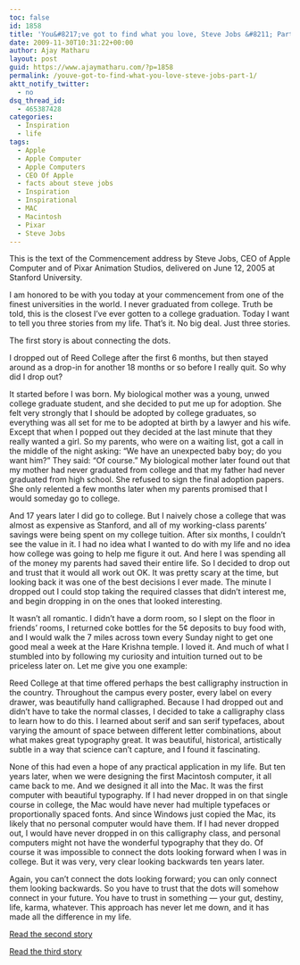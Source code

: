 ```yaml
---
toc: false
id: 1858
title: 'You&#8217;ve got to find what you love, Steve Jobs &#8211; Part 1'
date: 2009-11-30T10:31:22+00:00
author: Ajay Matharu
layout: post
guid: https://www.ajaymatharu.com/?p=1858
permalink: /youve-got-to-find-what-you-love-steve-jobs-part-1/
aktt_notify_twitter:
  - no
dsq_thread_id:
  - 465387428
categories:
  - Inspiration
  - life
tags:
  - Apple
  - Apple Computer
  - Apple Computers
  - CEO Of Apple
  - facts about steve jobs
  - Inspiration
  - Inspirational
  - MAC
  - Macintosh
  - Pixar
  - Steve Jobs
---
```

This is the text of the Commencement address by Steve Jobs, CEO of Apple Computer and of Pixar Animation Studios, delivered on June 12, 2005 at Stanford University.

I am honored to be with you today at your commencement from one of the finest universities in the world. I never graduated from college. Truth be told, this is the closest I&#8217;ve ever gotten to a college graduation. Today I want to tell you three stories from my life. That&#8217;s it. No big deal. Just three stories.

The first story is about connecting the dots.

I dropped out of Reed College after the first 6 months, but then stayed around as a drop-in for another 18 months or so before I really quit. So why did I drop out?

It started before I was born. My biological mother was a young, unwed college graduate student, and she decided to put me up for adoption. She felt very strongly that I should be adopted by college graduates, so everything was all set for me to be adopted at birth by a lawyer and his wife. Except that when I popped out they decided at the last minute that they really wanted a girl. So my parents, who were on a waiting list, got a call in the middle of the night asking: &#8220;We have an unexpected baby boy; do you want him?&#8221; They said: &#8220;Of course.&#8221; My biological mother later found out that my mother had never graduated from college and that my father had never graduated from high school. She refused to sign the final adoption papers. She only relented a few months later when my parents promised that I would someday go to college.

And 17 years later I did go to college. But I naively chose a college that was almost as expensive as Stanford, and all of my working-class parents&#8217; savings were being spent on my college tuition. After six months, I couldn&#8217;t see the value in it. I had no idea what I wanted to do with my life and no idea how college was going to help me figure it out. And here I was spending all of the money my parents had saved their entire life. So I decided to drop out and trust that it would all work out OK. It was pretty scary at the time, but looking back it was one of the best decisions I ever made. The minute I dropped out I could stop taking the required classes that didn&#8217;t interest me, and begin dropping in on the ones that looked interesting.

It wasn&#8217;t all romantic. I didn&#8217;t have a dorm room, so I slept on the floor in friends&#8217; rooms, I returned coke bottles for the 5¢ deposits to buy food with, and I would walk the 7 miles across town every Sunday night to get one good meal a week at the Hare Krishna temple. I loved it. And much of what I stumbled into by following my curiosity and intuition turned out to be priceless later on. Let me give you one example:

Reed College at that time offered perhaps the best calligraphy instruction in the country. Throughout the campus every poster, every label on every drawer, was beautifully hand calligraphed. Because I had dropped out and didn&#8217;t have to take the normal classes, I decided to take a calligraphy class to learn how to do this. I learned about serif and san serif typefaces, about varying the amount of space between different letter combinations, about what makes great typography great. It was beautiful, historical, artistically subtle in a way that science can&#8217;t capture, and I found it fascinating.

None of this had even a hope of any practical application in my life. But ten years later, when we were designing the first Macintosh computer, it all came back to me. And we designed it all into the Mac. It was the first computer with beautiful typography. If I had never dropped in on that single course in college, the Mac would have never had multiple typefaces or proportionally spaced fonts. And since Windows just copied the Mac, its likely that no personal computer would have them. If I had never dropped out, I would have never dropped in on this calligraphy class, and personal computers might not have the wonderful typography that they do. Of course it was impossible to connect the dots looking forward when I was in college. But it was very, very clear looking backwards ten years later.

Again, you can&#8217;t connect the dots looking forward; you can only connect them looking backwards. So you have to trust that the dots will somehow connect in your future. You have to trust in something — your gut, destiny, life, karma, whatever. This approach has never let me down, and it has made all the difference in my life.

[Read the second story](https://www.ajaymatharu.com/youve-got-to-find-what-you-love-steve-jobs-part-2/)

[Read the third story](https://www.ajaymatharu.com/youve-got-to-find-what-you-love-steve-jobs-part-3/)
